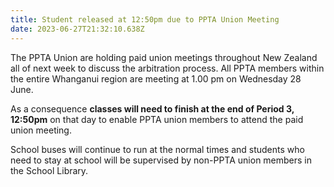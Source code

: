 ```yaml
---
title: Student released at 12:50pm due to PPTA Union Meeting
date: 2023-06-27T21:32:10.638Z
---
```

The PPTA Union are holding paid union meetings throughout New Zealand all of next week to discuss the arbitration process. All PPTA members within the entire Whanganui region are meeting at 1.00 pm on Wednesday 28 June. 

As a consequence **classes will need to finish at the end of Period 3, 12:50pm** on that day to enable PPTA union members to attend the paid union meeting.


School buses will continue to run at the normal times and students who need to stay at school will be supervised by non-PPTA union members in the School Library.
